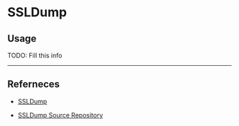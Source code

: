 # SSLDump

## Usage

TODO: Fill this info

---
## Referneces

- [SSLDump](https://adulau.github.io/ssldump/)

- [SSLDump Source Repository](https://www.kali.org/tools/ssldump/)